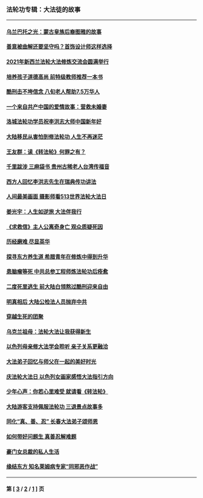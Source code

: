 ### 法轮功专辑：大法徒的故事
---
#### [乌兰巴托之光：蒙古皇族后裔图雅的故事](../../pages/nf1147481/n13155759.md?01290430) 
#### [善意被曲解还要坚守吗？首饰设计师这样选择](../../pages/nf1147481/n13077575.md?01290430) 
#### [2021年新西兰法轮大法修炼交流会圆满举行](../../pages/nf1147481/n13033149.md?01290430) 
#### [培养孩子道德高尚 前特级教师推荐一本书](../../pages/nf1147481/n12938640.md?01290430) 
#### [酷刑击不垮信念 八旬老人帮助7.5万华人](../../pages/nf1147481/n12880712.md?01290430) 
#### [一个来自共产中国的爱情故事：营救未婚妻](../../pages/nf1147481/n12778386.md?01290430) 
#### [洛城法轮功学员祝李洪志大师中国新年好](../../pages/nf1147481/n12724685.md?01290430) 
#### [大陆移民从害怕到修法轮功 人生不再迷茫](../../pages/nf1147481/n12414325.md?01290430) 
#### [王友群：读《转法轮》何罪之有？](../../pages/nf1147481/n12408647.md?01290430) 
#### [千里跋涉 三麻袋书 贵州古稀老人台湾传福音](../../pages/nf1147481/n12198750.md?01290430) 
#### [西方人回忆李洪志先生在瑞典传功讲法](../../pages/nf1147481/n12099607.md?01290430) 
#### [人间最美画面 摄影师看513世界法轮大法日](../../pages/nf1147481/n12094118.md?01290430) 
#### [姜光宇：人生如逆旅 大法伴我行](../../pages/nf1147481/n12088664.md?01290430) 
#### [《求救信》主人公离奇身亡 观众质疑死因](../../pages/nf1147481/n11845215.md?01290430) 
#### [历经磨难 尽显英华](../../pages/nf1147481/n11723297.md?01290430) 
#### [探寻东方养生道 希腊青年在修炼中得到升华](../../pages/nf1147481/n11494502.md?01290430) 
#### [患脑瘤等死 中共总参工程师炼法轮功后痊愈](../../pages/nf1147481/n11466682.md?01290430) 
#### [二度死里逃生 前大陆白领熬过酷刑迎来自由](../../pages/nf1147481/n11368594.md?01290430) 
#### [明真相后 大陆公检法人员抛弃中共](../../pages/nf1147481/n11358618.md?01290430) 
#### [穿越生死的团聚](../../pages/nf1147481/n11258922.md?01290430) 
#### [乌克兰祖母：法轮大法让我获得新生](../../pages/nf1147481/n11269457.md?01290430) 
#### [以色列母亲修大法学会聆听 亲子关系更融洽](../../pages/nf1147481/n11268195.md?01290430) 
#### [大法弟子回忆与师父在一起的美好时光](../../pages/nf1147481/n11267759.md?01290430) 
#### [庆法轮大法日 以色列女画家感悟大法指引方向](../../pages/nf1147481/n11267735.md?01290430) 
#### [少年心声：你若心里难受 就请看《转法轮》](../../pages/nf1147481/n11267496.md?01290430) 
#### [大陆游客支持佩服法轮功 三退景点故事多](../../pages/nf1147481/n11267378.md?01290430) 
#### [同化“真、善、忍” 长春大法弟子颂师恩](../../pages/nf1147481/n11266497.md?01290430) 
#### [如何带好问题生 真善忍解难题](../../pages/nf1147481/n11243655.md?01290430) 
#### [豪门女总裁的私人生活](../../pages/nf1147481/n10127794.md?01290430) 
#### [缘结东方 知名莱姆病专家“同邪恶作战”](../../pages/nf1147481/n10682468.md?01290430) 

---
#### 第 [ [3](./3.md?01290430) / [2](./2.md?01290430) / [1](./1.md?01290430) ] 页
